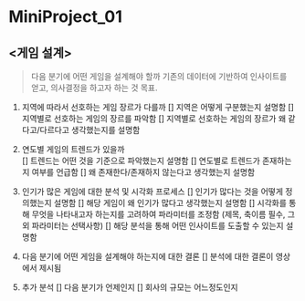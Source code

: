 # MiniProject_01

## <게임 설계>

> 다음 분기에 어떤 게임을 설계해야 할까
> 기존의 데이터에 기반하여 인사이트를 얻고, 의사결정을 하고자 하는 것 목표.


1. 지역에 따라서 선호하는 게임 장르가 다를까
  [] 지역은 어떻게 구분했는지 설명함
  [] 지역별로 선호하는 게임의 장르를 파악함
  [] 지역별로 선호하는 게임의 장르가 왜 같다고/다르다고 생각했는지를 설명함
  
2. 연도별 게임의 트렌드가 있을까  
  [] 트렌드는 어떤 것을 기준으로 파악했는지 설명함
  [] 연도별로 트렌드가 존재하는지 여부를 언급함
  [] 왜 존재한다/존재하지 않는다고 생각했는지 설명함
  
3. 인기가 많은 게임에 대한 분석 및 시각화 프로세스
 [] 인기가 많다는 것을 어떻게 정의했는지 설명함
 [] 해당 게임이 왜 인기가 많다고 생각했는지 설명함
 [] 시각화를 통해 무엇을 나타내고자 하는지를 고려하여 파라미터를 조정함 (제목, 축이름 필수, 그 외 파라미터는 선택사항)
 [] 해당 분석을 통해 어떤 인사이트를 도출할 수 있는지 설명함

4. 다음 분기에 어떤 게임을 설계해야 하는지에 대한 결론
  [] 분석에 대한 결론이 영상에서 제시됨

5. 추가 분석
  [] 다음 분기가 언제인지
  [] 회사의 규모는 어느정도인지
